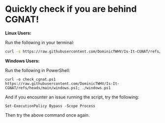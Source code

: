 # Quickly check if you are behind CGNAT!

**Linux Users:**

Run the following in your terminal:

```bash
curl -s https://raw.githubusercontent.com/DominicTWHV/Is-It-CGNAT/refs/heads/main/linux.sh | bash
```

**Windows Users:**

Run the following in PowerShell:

```shell
curl -o check_cgnat.ps1 https://raw.githubusercontent.com/DominicTWHV/Is-It-CGNAT/refs/heads/main/windows.ps1; ./windows.ps1
```

And if you encounter an issue running the script, try the following:

```shell
Set-ExecutionPolicy Bypass -Scope Process
```

Then try the above command once again.

